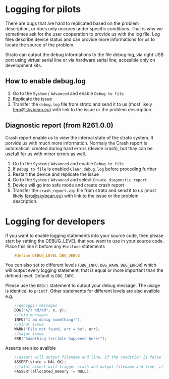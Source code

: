 # Logging for pilots

There are bugs that are hard to replicated based on the problem description, or does only occures under specific conditions. That is why we sometimes ask for the user cooperation to provide us with the log file. Log files describe device status and can provide more informations for us to locate the source of the problem.

Strato can output the debug informations to the file debug.log, via right USB port using virtual serial line or via hardware serial line, accesible only on development kits.

## How to enable debug.log
1. Go to the `System` / `Advanced` and enable `Debug to file`
2. Replicate the issue
3. Transfer the `debug.log` file from strato and send it to us (most likely fero@skybean.eu) with link to the issue or the problem description.

## Diagnostic report (from R261.0.0)
Crash report enable us to view the internal state of the strato system. It porvide us with much more information. Normaly the Crash report is automaticali created during hard errors (device crash), but thay can be usefull for us with minor errors as well.
1. Go to the `System` / `Advanced` and enable `Debug to file`
2. If `Debug to file` is enabled `Clear debug.log` before proceding further
3. Restart the device and replicate the issue
4. Go to the `System` / `Advanced` and select `Create diagnostic report`
5. Device will go into safe mode and create crash report
6. Transfer the `crash_report.zip` file from strato and send it to us (most likely fero@skybean.eu) with link to the issue or the problem description.


# Logging for developers

If you want to enable logging statements into your source code, then
please start by setting the DEBUG_LEVEL that you want to use in your
source code. Place this line it before any `#include` statements
```c
    #define DEBUG_LEVEL DBG_DEBUG
```
You can also set to different levels (`DBG_INFO`, `DBG_WARN`, `DBG_ERROR`)
which will output every logging statement, that is equal or more
important than the defined level. Default is `DBG_INFO`.

Please use the `DBG()` statement to output your debug message. The
usage is identical to `printf`. 
Other statements for different levels are also avalible e.g.
```c
    //debuggin messages
    DBG("X/Y %d/%d", x, y);
    //info messages
    INFO("I am donig something!");
    //minor issue
    WARN("File not found, err = %u", err);
    //major issue
    ERR("Something terrible happened here!");
```
Asserts are also avalible
```c    
    //assert will output filename and line, if the condition is false
    ASSERT(state = HAL_OK);
    //fatal assert will trigger crash and output filename and line, if the condition is false
    FASSERT(allocated_memory != NULL);
``` 
    



